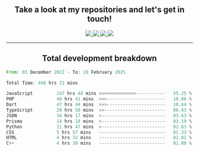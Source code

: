<h2 align="center">
  Take a look at my repositories and let's get in touch!
</h2>
<p align="center">
  <a href="https://www.instagram.com/rayhanarkan?igsh=MXM3dHhmMTZ3ZWVsaA==">
    <img src="https://img.icons8.com/material-outlined/30/689d6a/instagram.png"/>
  </a>
  <a href="https://www.linkedin.com/in/rayhanarkan/">
    <img src="https://img.icons8.com/material-outlined/30/689d6a/linkedin.png"/>
  </a>
  <a href="">
    <img src="https://img.icons8.com/material-outlined/30/689d6a/geography.png"/>
  </a>
  <a href="mailto:rayhanarkan30@gmail.com">
    <img src="https://img.icons8.com/material-outlined/30/689d6a/email.png"/>
  </a>
</p>

---

<h2 align="center">Total development breakdown</h2>

<p align="center">
<!--START_SECTION:waka-->

```rust
From: 03 December 2022 - To: 28 February 2025

Total Time: 448 hrs 31 mins

JavaScript         247 hrs 48 mins >>>>>>>>>>>>>>-----------   55.25 %
PHP                48 hrs 41 mins  >>>----------------------   10.86 %
Dart               47 hrs 44 mins  >>>----------------------   10.64 %
TypeScript         28 hrs 50 mins  >>-----------------------   06.43 %
JSON               16 hrs 17 mins  >------------------------   03.63 %
Prisma             14 hrs 18 mins  >------------------------   03.19 %
Python             11 hrs 47 mins  >------------------------   02.63 %
CSS                5 hrs 57 mins   -------------------------   01.33 %
HTML               4 hrs 32 mins   -------------------------   01.01 %
C++                4 hrs 30 mins   -------------------------   01.00 %
```

<!--END_SECTION:waka-->
</p>
